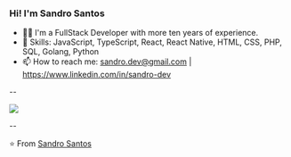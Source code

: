 ### Hi! I'm Sandro Santos 

- 👨‍💻 I'm a FullStack Developer with more ten years of experience.
- 📌 Skills: JavaScript, TypeScript, React, React Native, HTML, CSS, PHP, SQL, Golang, Python
- 📫 How to reach me: sandro.dev@gmail.com | https://www.linkedin.com/in/sandro-dev

--

<img align='center' src="https://github-readme-stats.vercel.app/api?username=sandro-dev&show_icons=true">


-- 

⭐️ From [Sandro Santos](https://github.com/sandro-dev)



